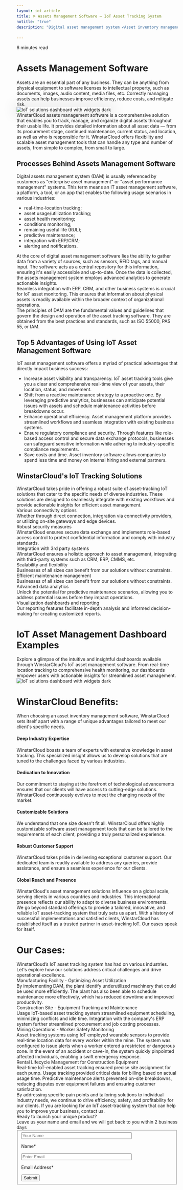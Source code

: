 ```yaml
---
layout: iot-article
title: ᐉ Assets Management Software — IoT Asset Tracking System
notitle: "true"
description: "Digital asset management system ✔Asset inventory management software ⚫ WinstarCloud ➤ Helps track ✔ assets ✔ inventory ✔ tools ✔ and more"

---
```

<section class="hero light-text"></section>
<div id="header-block" class="block-wrapper wrapper-main-color">
    <div class="block-content">
        <div class="text-wrapper">
            <span class="read-info">6 minutes read</span>
            <h1>Assets Management Software</h1>
            <div class="text-content medium-margin">Assets are an essential part of any business. They can be anything from physical equipment to software licenses to intellectual property, such as documents, images, audio content, media files, etc. Correctly managing assets can help businesses improve efficiency, reduce costs, and mitigate risk.</div>
        </div>
        <img style="box-shadow: 0px 0px 40px 10px #00000014;" class="image" srcset="/images/iot-articles/asset-management_1_1090x658.png 1090w, /images/iot-articles/asset-management_1_2180x1316.png 2180w" sizes="(max-width: 1920px) 1090px, (min-width: 1921px) 2180px" src="/images/iot-articles/asset-management_1_1090x658.png" alt="IoT solutions dashboard with widgets dark"/>
        <div class="text-wrapper">
            <div class="text-content medium-margin">WinstarCloud assets management software is a comprehensive solution that enables you to track, manage, and organize digital assets throughout their usable life. It provides detailed information about all asset data — from its procurement stage, continued maintenance, current status, and location, as well as who is responsible for it. WinstarCloud offers flexibility and scalable asset management tools that can handle any type and number of assets, from simple to complex, from small to large.</div>
        </div>
        <div class="text-wrapper">
            <h2>Processes Behind Assets Management Software</h2>
            <div class="text-content medium-margin">Digital assets management system (DAM) is usually referenced by customers as "enterprise asset management" or "asset performance management" systems. This term means an IT asset management software, a platform, a tool, or an app that enables the following usage scenarios in various industries:</div>
            <ul class="list">
                <li><span class="bold-text">real-time-location tracking;</span></li>
                <li><span class="bold-text">asset usage/utilization tracking;</span></li>
                <li><span class="bold-text">asset health monitoring;</span></li>
                <li><span class="bold-text">conditions monitoring;</span></li>
                <li><span class="bold-text">remaining useful life (RUL);</span></li>
                <li><span class="bold-text">predictive maintenance;</span></li>
                <li><span class="bold-text">integration with ERP/CRM;</span></li>
                <li><span class="bold-text">alerting and notifications.</span></li>
            </ul>
            <div class="text-content small-margin">At the core of digital asset management software lies the ability to gather data from a variety of sources, such as sensors, RFID tags, and manual input. The software acts as a central repository for this information, ensuring it's easily accessible and up-to-date. Once the data is collected, the assets management system employs advanced analytics to generate actionable insights.</div>
            <div class="text-content small-margin">
            Seamless integration with ERP, CRM, and other business systems is crucial for IoT asset monitoring. This ensures that information about physical assets is readily available within the broader context of organizational operations.</div>
            <div class="text-content small-margin">
            The principles of DAM are the fundamental values and guidelines that govern the design and operation of the asset tracking software. They are obtained from the best practices and standards, such as ISO 55000, PAS 55, or IAM.</div>
            <h2>Top 5 Advantages of Using IoT Asset Management Software</h2>
            <div class="text-content medium-margin">IoT asset management software offers a myriad of practical advantages that directly impact business success:</div>
            <ul class="list">
                <li><span class="bold-text">Increase asset visibility and transparency.</span> IoT asset tracking tools give you a clear and comprehensive real-time view of your assets, their location, status, and movement.</li>
                <li><span class="bold-text">Shift from a reactive maintenance strategy to a proactive one.</span> By leveraging predictive analytics, businesses can anticipate potential issues with assets and schedule maintenance activities before breakdowns occur. </li>
                <li><span class="bold-text">Enhance operational efficiency.</span> Asset management platform provides streamlined workflows and seamless integration with existing business systems.</li>
                <li><span class="bold-text">Ensure regulatory compliance and security.</span> Through features like role-based access control and secure data exchange protocols, businesses can safeguard sensitive information while adhering to industry-specific compliance requirements.</li>
                <li><span class="bold-text">Save costs and time.</span> Asset inventory software allows companies to spend less time and money on internal hiring and external partners.</li>
            </ul>
            <h2>WinstarCloud's IoT Tracking Solutions</h2>
            <div class="text-content">WinstarCloud takes pride in offering a robust suite of asset-tracking IoT solutions that cater to the specific needs of diverse industries. These solutions are designed to seamlessly integrate with existing workflows and provide actionable insights for efficient asset management.</div>
        </div>
        <div class="definitions-block">
            <div class="definitions-list side-paddings">
                <div class="definitions-list-item one-to-one-and-half align-start">
                    <div class="term bold padding-top">Various connectivity options</div>
                    <div class="definition">Whether through direct connection, integration via connectivity providers, or utilizing on-site gateways and edge devices.</div>
                </div>
                <div class="definitions-list-item one-to-one-and-half align-start">
                    <div class="term bold">Robust security measures</div>
                    <div class="definition">WinstarCloud ensures secure data exchange and implements role-based access control to protect confidential information and comply with industry standards.</div>
                </div>
                <div class="definitions-list-item one-to-one-and-half align-start">
                    <div class="term bold padding-top">Integration with 3rd party systems</div>
                    <div class="definition">WinstarCloud ensures a holistic approach to asset management, integrating with third-party systems such as CRM, ERP, CMMS, etc.</div>
                </div>
                <div class="definitions-list-item one-to-one-and-half align-start">
                    <div class="term bold">Scalability and flexibility</div>
                    <div class="definition">Businesses of all sizes can benefit from our solutions without constraints.</div>
                </div>
                <div class="definitions-list-item one-to-one-and-half align-start">
                    <div class="term bold">Efficient maintenance management</div>
                    <div class="definition">Businesses of all sizes can benefit from our solutions without constraints.</div>
                </div>
                <div class="definitions-list-item one-to-one-and-half align-start">
                    <div class="term bold">Advanced data analytics</div>
                    <div class="definition">Unlock the potential for predictive maintenance scenarios, allowing you to address potential issues before they impact operations.</div>
                </div>
                <div class="definitions-list-item one-to-one-and-half align-start">
                    <div class="term bold">Visualization dashboards and reporting</div>
                    <div class="definition">Our reporting features facilitate in-depth analysis and informed decision-making for creating customized reports.</div>
                </div>
            </div>
        </div>
        <div class="text-wrapper">
            <h1>IoT Asset Management Dashboard Examples</h1>
            <div class="text-content medium-margin">Explore a glimpse of the intuitive and insightful dashboards available through WinstarCloud's IoT asset management software. From real-time location tracking to comprehensive health monitoring, our dashboards empower users with actionable insights for streamlined asset management.</div>
        </div>
        <img class="image" srcset="/images/iot-articles/asset-management_2_1090x682.png 1090w, /images/iot-articles/asset-management_2_2180x1364.png 2180w" sizes="(max-width: 1920px) 1090px, (min-width: 1921px) 2180px" src="/images/iot-articles/asset-management_2_1090x682.png" alt="IoT solutions dashboard with widgets dark"/>
        <div class="text-wrapper">
            <h1>WinstarCloud Benefits:</h1>
            <div class="text-content medium-margin">When choosing an asset inventory management software, WinstarCloud sets itself apart with a range of unique advantages tailored to meet our client's specific needs.</div>
            <h4 class="h4-left">Deep Industry Expertise</h4>
            <div class="text-content medium-margin">WinstarCloud boasts a team of experts with extensive knowledge in asset tracking. This specialized insight allows us to develop solutions that are tuned to the challenges faced by various industries.</div>
            <h4 class="h4-left">Dedication to Innovation</h4>
            <div class="text-content medium-margin">Our commitment to staying at the forefront of technological advancements ensures that our clients will have access to cutting-edge solutions. WinstarCloud continuously evolves to meet the changing needs of the market.</div>
            <h4 class="h4-left">Customizable Solutions</h4>
            <div class="text-content medium-margin">We understand that one size doesn't fit all. WinstarCloud offers highly customizable software asset management tools that can be tailored to the requirements of each client, providing a truly personalized experience.</div>
            <h4 class="h4-left">Robust Customer Support</h4>
            <div class="text-content medium-margin">WinstarCloud takes pride in delivering exceptional customer support. Our dedicated team is readily available to address any queries, provide assistance, and ensure a seamless experience for our clients.</div>
            <h4 class="h4-left">Global Reach and Presence</h4>
            <div class="text-content medium-margin">WinstarCloud's asset management solutions influence on a global scale, serving clients in various countries and industries. This international presence reflects our ability to adapt to diverse business environments.</div>
            <div class="text-content medium-margin">We go beyond standard offerings to provide a tailored, innovative, and reliable IoT asset-tracking system that truly sets us apart. With a history of successful implementations and satisfied clients, WinstarCloud has established itself as a trusted partner in asset-tracking IoT. Our cases speak for itself.</div>
        </div>
        <div class="text-wrapper">
            <h1>Our Cases:</h1>
            <div class="text-content medium-margin">WinstarCloud’s IoT asset tracking system has had on various industries. Let's explore how our solutions address critical challenges and drive operational excellence.</div>
        </div>
        <div class="definitions-block">
            <div class="definitions-list side-paddings">
                <div class="definitions-list-item one-to-one-and-half align-start">
                    <div class="term bold padding-top">Manufacturing Facility - Optimizing Asset Utilization</div>
                    <div class="definition">By implementing DAM, the plant identify underutilized machinery that could be used more efficiently. The plant has also been able to schedule maintenance more effectively, which has reduced downtime and improved productivity.</div>
                </div>
                <div class="definitions-list-item one-to-one-and-half align-start">
                    <div class="term bold">Construction Site - Equipment Tracking and Maintenance</div>
                    <div class="definition">Usage IoT-based asset tracking system streamlined equipment scheduling, minimizing conflicts and idle time. Integration with the company's ERP system further streamlined procurement and job costing processes.</div>
                </div>
                <div class="definitions-list-item one-to-one-and-half align-start">
                    <div class="term bold">Mining Operations - Worker Safety Monitoring</div>
                    <div class="definition">Asset tracking systems using IoT employed wearable sensors to provide real-time location data for every worker within the mine. The system was configured to issue alerts when a worker entered a restricted or dangerous zone. In the event of an accident or cave-in, the system quickly pinpointed affected individuals, enabling a swift emergency response. </div>
                </div>
                <div class="definitions-list-item one-to-one-and-half align-start">
                    <div class="term bold">Rental Lifecycle Management for Construction Equipment</div>
                    <div class="definition">Real-time IoT-enabled asset tracking ensured precise site assignment for each pump. Usage tracking provided critical data for billing based on actual usage time. Predictive maintenance alerts prevented on-site breakdowns, reducing disputes over equipment failures and ensuring customer satisfaction.</div>
                </div>
            </div>
        </div>
        <div class="text-wrapper">
            <div class="text-content medium-margin">By addressing specific pain points and tailoring solutions to individual industry needs, we continue to drive efficiency, safety, and profitability for our clients. If you are looking for an IoT asset-tracking system that can help you to improve your business, contact us.</div>
        </div>
    </div>
</div>
<div id="contact-us" class="block-wrapper wrapper-main-color">
    <div class="block-content">
        <div class="contact-us-content">
            <div class="info">
                <div class="title">Ready to launch your unique product?</div>
                <div class="text">Leave us your name and email and we will get back to you within 2 business days</div>
            </div>
            <form id="Serv_AssetManage_ReadyToLaunch" class="contact-form gtm_form readyToLaunchForm" method="post" onsubmit="return validateContactForm(this)">
                <fieldset>
                    <div class="form-section">
                        <div class="form-element">
                            <label for="name">
                                <input id="name" class="contact-us-form-control" value="" placeholder="Your Name" name="name" type="text" size="40" maxlength="50">
                                <p>Name*</p>
                            </label>
                        </div>
                        <div class="form-element">
                            <label for="email">
                                <input id="email" class="contact-us-form-control" value="" placeholder="Enter Email" name="email" type="email" size="40" maxlength="80">
                                <p>Email Address*</p>
                            </label>
                        </div>
                    </div>
                    <div class="submit-button-container">
                        <input class="contact-us-button" value="Submit" type="submit">
                    </div>
                </fieldset>
            </form>
        </div>
    </div>
</div>